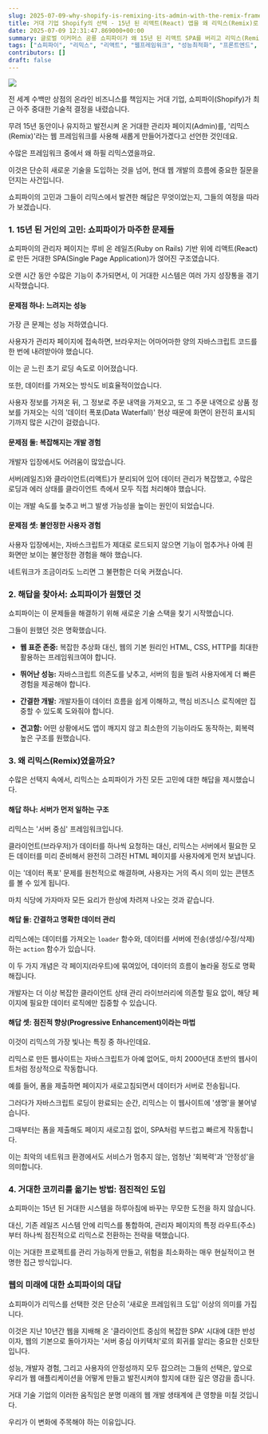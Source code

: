 ```yaml
---
slug: 2025-07-09-why-shopify-is-remixing-its-admin-with-the-remix-framework
title: 거대 기업 Shopify의 선택 - 15년 된 리액트(React) 앱을 왜 리믹스(Remix)로 바꿀까?
date: 2025-07-09 12:31:47.869000+00:00
summary: 글로벌 이커머스 공룡 쇼피파이가 왜 15년 된 리액트 SPA를 버리고 리믹스(Remix)를 선택했는지, 그 기술적 배경과 철학을 깊이 있게 알아봅니다.
tags: ["쇼피파이", "리믹스", "리액트", "웹프레임워크", "성능최적화", "프론트엔드", "Shopify", "Remix", "React Router", "react", "remix"]
contributors: []
draft: false
---
```


![](https://blogger.googleusercontent.com/img/b/R29vZ2xl/AVvXsEhKMqt2_dW2Z23rN9yo-XXWzJzSmN4t1cDrJKDSeWa_1O6GJZl-JVMzy8iK7x3BQEiyEdGqDhV9XhN3G5LFpJkTmOVwCts0fsaMeirHqA6pTHY65ncDr6YrNKEA80ijzGTp3HKoy3OSYXaL7ecz2RyrtSWWSvLdnt60ev6P0g_DNYmKiYQ_bREcYCwGows/s16000/shopp-e-d30hobakdccj9nww59elcf69-shopify-dashboard-with-code-overlay-and-data-elements_copy_a2df0587-8de6-44dd-87a4-2e8eb55a6d89.webp)

전 세계 수백만 상점의 온라인 비즈니스를 책임지는 거대 기업, 쇼피파이(Shopify)가 최근 아주 중대한 기술적 결정을 내렸습니다.

무려 15년 동안이나 유지하고 발전시켜 온 거대한 관리자 페이지(Admin)를, '리믹스(Remix)'라는 웹 프레임워크를 사용해 새롭게 만들어가겠다고 선언한 것인데요.

수많은 프레임워크 중에서 왜 하필 리믹스였을까요.

이것은 단순히 새로운 기술을 도입하는 것을 넘어, 현대 웹 개발의 흐름에 중요한 질문을 던지는 사건입니다.

쇼피파이의 고민과 그들이 리믹스에서 발견한 해답은 무엇이었는지, 그들의 여정을 따라가 보겠습니다.

### 1. 15년 된 거인의 고민: 쇼피파이가 마주한 문제들

쇼피파이의 관리자 페이지는 루비 온 레일즈(Ruby on Rails) 기반 위에 리액트(React)로 만든 거대한 SPA(Single Page Application)가 얹어진 구조였습니다.

오랜 시간 동안 수많은 기능이 추가되면서, 이 거대한 시스템은 여러 가지 성장통을 겪기 시작했습니다.

#### 문제점 하나: 느려지는 성능

가장 큰 문제는 성능 저하였습니다.

사용자가 관리자 페이지에 접속하면, 브라우저는 어마어마한 양의 자바스크립트 코드를 한 번에 내려받아야 했습니다.

이는 곧 느린 초기 로딩 속도로 이어졌습니다.

또한, 데이터를 가져오는 방식도 비효율적이었습니다.

사용자 정보를 가져온 뒤, 그 정보로 주문 내역을 가져오고, 또 그 주문 내역으로 상품 정보를 가져오는 식의 '데이터 폭포(Data Waterfall)' 현상 때문에 화면이 완전히 표시되기까지 많은 시간이 걸렸습니다.

#### 문제점 둘: 복잡해지는 개발 경험

개발자 입장에서도 어려움이 많았습니다.

서버(레일즈)와 클라이언트(리액트)가 분리되어 있어 데이터 관리가 복잡했고, 수많은 로딩과 에러 상태를 클라이언트 측에서 모두 직접 처리해야 했습니다.

이는 개발 속도를 늦추고 버그 발생 가능성을 높이는 원인이 되었습니다.

#### 문제점 셋: 불안정한 사용자 경험

사용자 입장에서는, 자바스크립트가 제대로 로드되지 않으면 기능이 멈추거나 아예 흰 화면만 보이는 불안정한 경험을 해야 했습니다.

네트워크가 조금이라도 느리면 그 불편함은 더욱 커졌습니다.

### 2. 해답을 찾아서: 쇼피파이가 원했던 것

쇼피파이는 이 문제들을 해결하기 위해 새로운 기술 스택을 찾기 시작했습니다.

그들이 원했던 것은 명확했습니다.

- **웹 표준 존중:** 복잡한 추상화 대신, 웹의 기본 원리인 HTML, CSS, HTTP를 최대한 활용하는 프레임워크여야 합니다.

- **뛰어난 성능:** 자바스크립트 의존도를 낮추고, 서버의 힘을 빌려 사용자에게 더 빠른 경험을 제공해야 합니다.

- **간결한 개발:** 개발자들이 데이터 흐름을 쉽게 이해하고, 핵심 비즈니스 로직에만 집중할 수 있도록 도와줘야 합니다.

- **견고함:** 어떤 상황에서도 앱이 깨지지 않고 최소한의 기능이라도 동작하는, 회복력 높은 구조를 원했습니다.

### 3. 왜 리믹스(Remix)였을까요?

수많은 선택지 속에서, 리믹스는 쇼피파이가 가진 모든 고민에 대한 해답을 제시했습니다.


#### 해답 하나: 서버가 먼저 일하는 구조

리믹스는 '서버 중심' 프레임워크입니다.

클라이언트(브라우저)가 데이터를 하나씩 요청하는 대신, 리믹스는 서버에서 필요한 모든 데이터를 미리 준비해서 완전히 그려진 HTML 페이지를 사용자에게 먼저 보냅니다.

이는 '데이터 폭포' 문제를 원천적으로 해결하며, 사용자는 거의 즉시 의미 있는 콘텐츠를 볼 수 있게 됩니다.

마치 식당에 가자마자 모든 요리가 한상에 차려져 나오는 것과 같습니다.

#### 해답 둘: 간결하고 명확한 데이터 관리

리믹스에는 데이터를 가져오는 `loader` 함수와, 데이터를 서버에 전송(생성/수정/삭제)하는 `action` 함수가 있습니다.

이 두 가지 개념은 각 페이지(라우트)에 묶여있어, 데이터의 흐름이 놀라울 정도로 명확해집니다.

개발자는 더 이상 복잡한 클라이언트 상태 관리 라이브러리에 의존할 필요 없이, 해당 페이지에 필요한 데이터 로직에만 집중할 수 있습니다.

#### 해답 셋: 점진적 향상(Progressive Enhancement)이라는 마법

이것이 리믹스의 가장 빛나는 특징 중 하나인데요.

리믹스로 만든 웹사이트는 자바스크립트가 아예 없어도, 마치 2000년대 초반의 웹사이트처럼 정상적으로 작동합니다.

예를 들어, 폼을 제출하면 페이지가 새로고침되면서 데이터가 서버로 전송됩니다.

그러다가 자바스크립트 로딩이 완료되는 순간, 리믹스는 이 웹사이트에 '생명'을 불어넣습니다.

그때부터는 폼을 제출해도 페이지 새로고침 없이, SPA처럼 부드럽고 빠르게 작동합니다.

이는 최악의 네트워크 환경에서도 서비스가 멈추지 않는, 엄청난 '회복력'과 '안정성'을 의미합니다.

### 4. 거대한 코끼리를 옮기는 방법: 점진적인 도입

쇼피파이는 15년 된 거대한 시스템을 하루아침에 바꾸는 무모한 도전을 하지 않습니다.

대신, 기존 레일즈 시스템 안에 리믹스를 통합하여, 관리자 페이지의 특정 라우트(주소)부터 하나씩 점진적으로 리믹스로 전환하는 전략을 택했습니다.

이는 거대한 프로젝트를 관리 가능하게 만들고, 위험을 최소화하는 매우 현실적이고 현명한 접근 방식입니다.

### 웹의 미래에 대한 쇼피파이의 대답

쇼피파이가 리믹스를 선택한 것은 단순히 '새로운 프레임워크 도입' 이상의 의미를 가집니다.

이것은 지난 10년간 웹을 지배해 온 '클라이언트 중심의 복잡한 SPA' 시대에 대한 반성이자, 웹의 기본으로 돌아가자는 '서버 중심 아키텍처'로의 회귀를 알리는 중요한 신호탄입니다.

성능, 개발자 경험, 그리고 사용자의 안정성까지 모두 잡으려는 그들의 선택은, 앞으로 우리가 웹 애플리케이션을 어떻게 만들고 발전시켜야 할지에 대한 깊은 영감을 줍니다.

거대 기술 기업의 이러한 움직임은 분명 미래의 웹 개발 생태계에 큰 영향을 미칠 것입니다.

우리가 이 변화에 주목해야 하는 이유입니다.
